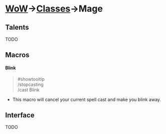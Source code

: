 # [WoW](https://github.com/AronDev/game-configs/tree/master/wow)->[Classes](https://github.com/AronDev/game-configs/tree/master/wow/classes)->Mage

Talents
---
TODO

Macros
---

#### Blink
> #showtooltip  
> /stopcasting  
> /cast Blink  

* This macro will cancel your current spell cast and make you blink away.

Interface
---
TODO
